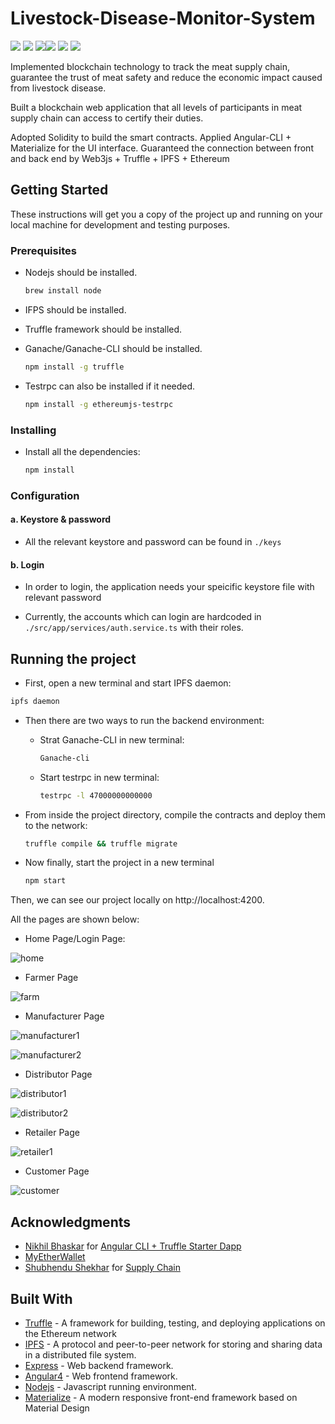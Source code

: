 # Livestock-Disease-Monitor-System

![](https://img.shields.io/badge/solidity-^0.5.8-red.svg) ![](https://img.shields.io/badge/angular-^4.0.0-green.svg)	![](https://img.shields.io/badge/materialize-^1.0.0-green.svg)![](https://img.shields.io/badge/truffle-^2.0.5-blue.svg)	![](https://img.shields.io/badge/express-^4.15.4-blue.svg)	![](https://img.shields.io/badge/IPFS-^0.4.22-blue.svg)	

Implemented blockchain technology to track the meat supply chain, guarantee the trust of meat safety and reduce the economic impact caused from livestock disease.

Built a blockchain web application that all levels of participants in meat supply chain can access to certify their duties. 

Adopted Solidity to build the smart contracts. Applied Angular-CLI + Materialize for the UI interface. Guaranteed the connection between front and back end by Web3js + Truffle + IPFS + Ethereum

## Getting Started

These instructions will get you a copy of the project up and running on your local machine for development and testing purposes.

### Prerequisites

* Nodejs should be installed.

  ```Bash
  brew install node
  ```

* IFPS should be installed.

* Truffle framework should be installed.

* Ganache/Ganache-CLI should be installed.

  ```Bash
  npm install -g truffle
  ```

* Testrpc can also be installed if it needed.

  ```Bash
  npm install -g ethereumjs-testrpc
  ```

### Installing

* Install all the dependencies:

  ```Bash
  npm install
  ```

### Configuration

#### a. Keystore & password

* All the relevant keystore and password can be found in `./keys`

#### b. Login

* In order to login, the application needs your speicific keystore file with relevant password

* Currently, the accounts which can login are hardcoded in `./src/app/services/auth.service.ts` with their roles.

## Running the project

* First, open a new terminal and start IPFS daemon:
```Bash
ipfs daemon
```

* Then there are two ways to run the backend environment:

  * Strat Ganache-CLI in new terminal:

    ```Bash
    Ganache-cli
    ```
  
  * Start testrpc in new terminal:

    ```Bash
    testrpc -l 47000000000000
    ```

* From inside the project directory, compile the contracts and deploy them to the network:

  ```Bash
  truffle compile && truffle migrate
  ```

* Now finally, start the project in a new terminal

  ```Bash
  npm start
  ```
Then, we can see our project locally on http://localhost:4200.

All the pages are shown below:

* Home Page/Login Page:

![home](./src/assets/images/home.png)

* Farmer Page

![farm](./src/assets/images/farmer.png)

* Manufacturer Page

![manufacturer1](./src/assets/images/manufacturer1.png)

![manufacturer2](./src/assets/images/manufacturer2.png)

* Distributor Page

![distributor1](./src/assets/images/distributor1.png)

![distributor2](./src/assets/images/distributor2.png)

* Retailer Page

![retailer1](./src/assets/images/retailer1.png)

* Customer Page

![customer](./src/assets/images/customer.png)

## Acknowledgments

* [Nikhil Bhaskar](https://github.com/Nikhil22) for [Angular CLI + Truffle Starter Dapp](https://github.com/Nikhil22/angular4-truffle-starter-dapp)
* [MyEtherWallet](https://github.com/kvhnuke/etherwallet)
* [Shubhendu Shekhar](https://github.com/shekhar-shubhendu) for [Supply Chain](https://github.com/shekhar-shubhendu/supply-chain)

## Built With

* [Truffle](https://www.trufflesuite.com/) - A framework for building, testing, and deploying applications on the Ethereum network
* [IPFS](https://www.ipfs.com/) - A protocol and peer-to-peer network for storing and sharing data in a distributed file system.
* [Express](https://expressjs.com/) - Web backend framework.
* [Angular4](https://angular.io/) - Web frontend framework.
* [Nodejs](https://nodejs.org/en/) - Javascript running environment.
* [Materialize](https://materializecss.com/) - A modern responsive front-end framework based on Material Design